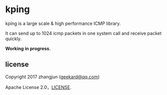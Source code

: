 # kping

kping is a large scale & high performance ICMP library.

It can send up to 1024 icmp packets in one system call and receive packet quickly.

**Working in progress.**

## license

Copyright 2017 zhangjun (geekard@qq.com)

Apache License 2.0，[LICENSE](LICENSE).


